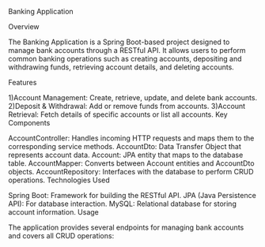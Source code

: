 Banking Application

Overview

The Banking Application is a Spring Boot-based project designed to manage bank accounts through a RESTful API. It allows users to perform common banking operations such as creating accounts, depositing and withdrawing funds, retrieving account details, and deleting accounts.

Features

1)Account Management: Create, retrieve, update, and delete bank accounts.
2)Deposit & Withdrawal: Add or remove funds from accounts.
3)Account Retrieval: Fetch details of specific accounts or list all accounts.
Key Components

AccountController: Handles incoming HTTP requests and maps them to the corresponding service methods.
AccountDto: Data Transfer Object that represents account data.
Account: JPA entity that maps to the database table.
AccountMapper: Converts between Account entities and AccountDto objects.
AccountRepository: Interfaces with the database to perform CRUD operations.
Technologies Used

Spring Boot: Framework for building the RESTful API.
JPA (Java Persistence API): For database interaction.
MySQL: Relational database for storing account information.
Usage

The application provides several endpoints for managing bank accounts and covers all CRUD operations:
